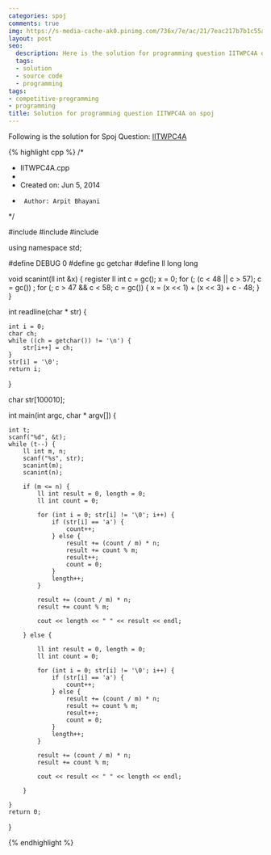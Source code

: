 ```yaml
---
categories: spoj
comments: true
img: https://s-media-cache-ak0.pinimg.com/736x/7e/ac/21/7eac217b7b1c55ab7fd56758e4e181be.jpg
layout: post
seo:
  description: Here is the solution for programming question IITWPC4A on spoj
  tags:
  - solution
  - source code
  - programming
tags:
- competitive-programming
- programming
title: Solution for programming question IITWPC4A on spoj
---
```


Following is the solution for Spoj Question: [IITWPC4A](http://www.spoj.com/problems/IITWPC4A/)

{% highlight cpp %}
/*
 * IITWPC4A.cpp
 *
 *  Created on: Jun 5, 2014
 *      Author: Arpit Bhayani
 */

#include <cstdio>
#include <cstdlib>
#include <iostream>

using namespace std;

#define DEBUG 0
#define gc getchar
#define ll long long

void scanint(ll int &x) {
	register ll int c = gc();
	x = 0;
	for (; (c < 48 || c > 57); c = gc())
		;
	for (; c > 47 && c < 58; c = gc()) {
		x = (x << 1) + (x << 3) + c - 48;
	}
}

int readline(char * str) {

	int i = 0;
	char ch;
	while ((ch = getchar()) != '\n') {
		str[i++] = ch;
	}
	str[i] = '\0';
	return i;
}

char str[100010];

int main(int argc, char * argv[]) {

	int t;
	scanf("%d", &t);
	while (t--) {
		ll int m, n;
		scanf("%s", str);
		scanint(m);
		scanint(n);

		if (m <= n) {
			ll int result = 0, length = 0;
			ll int count = 0;

			for (int i = 0; str[i] != '\0'; i++) {
				if (str[i] == 'a') {
					count++;
				} else {
					result += (count / m) * n;
					result += count % m;
					result++;
					count = 0;
				}
				length++;
			}

			result += (count / m) * n;
			result += count % m;

			cout << length << " " << result << endl;

		} else {

			ll int result = 0, length = 0;
			ll int count = 0;

			for (int i = 0; str[i] != '\0'; i++) {
				if (str[i] == 'a') {
					count++;
				} else {
					result += (count / m) * n;
					result += count % m;
					result++;
					count = 0;
				}
				length++;
			}

			result += (count / m) * n;
			result += count % m;

			cout << result << " " << length << endl;

		}

	}
	return 0;
}

{% endhighlight %}